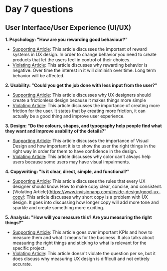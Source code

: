 # Day 7 questions

## User Interface/User Experience (UI/UX)

**1. Psychology: "How are you rewarding good behaviour?"**

* [Supporting Article](https://stefivanov.com/reward-systems-in-ux/): This article discusses the important of reward systems in UX design. In order to change behavior you need to create products that let the users feel in control of their choices.
* [Violating Article](https://uxplanet.org/gamification-punished-by-rewards-e078c70cadf6): This article discusses why rewarding behavior is negative. Over time the interest in it will diminish over time. Long term behavior will be affected.

**2. Usability: "Could you get the job done with less input from the user?"**

* [Supporting Article](https://www.webdesignerdepot.com/2018/05/frictionless-ux-how-to-create-smooth-user-flows/#:~:text=Frictionless%20designs%20are%20synonymous%20with,operation%20is%20smooth%20and%20natural.): This article discusses why UX designers should create a frictionless design because it makes things more simple
* [Violating Article](https://www.smashingmagazine.com/2018/01/friction-ux-design-tool/): This article discusses the importance of creating more friction for the user. It states that by creating more friction, it can actually be a good thing and improve user experience.

**3. Design: "Do the colours, shapes, and typography help people find what they want and improve usability of the details?"**  

* [Supporting Article](https://www.interaction-design.org/literature/topics/visual-design): This article discusses the importance of Visual Design and how important it is to show the user the right things in the right way in order for them to have confidence in the design.
* [Violating Article](https://uxmag.com/articles/usability-tip-dont-rely-on-color-to-convey-your-message): This article discusses why color can't always help users because some users may have visual impairments. 

**4. Copywriting: "Is it clear, direct, simple, and functional?"**  

* [Supporting Article](https://uxwritinghub.com/3-microcopy-rules-every-ux-writer-must-know/): This article discusses the rules that every UX designer should know. How to make copy clear, concise, and consistent.
* [Violating Article](https://www.invisionapp.com/inside-design/good-ux-copy/: This article discusses why short copy is a problem with UX design. It goes into discussing how longer copy will add more tone and sparkle and create something more exciting.    

**5. Analysis: "How will you measure this? Are you measuring the right things?"**

* [Supporting Article](https://www.testingtime.com/en/blog/important-ux-kpis/): This article goes over important KPIs and how to measure them and what it means for the business. It also talks about measuring the right things and sticking to what is relevant for the specific project.  
* [Violating Article](https://www.interaction-design.org/literature/article/how-do-you-measure-the-ux-of-design): This article doesn't violate the question per se, but it does discuss why measuring UX design is difficult and not entirely accurate.
